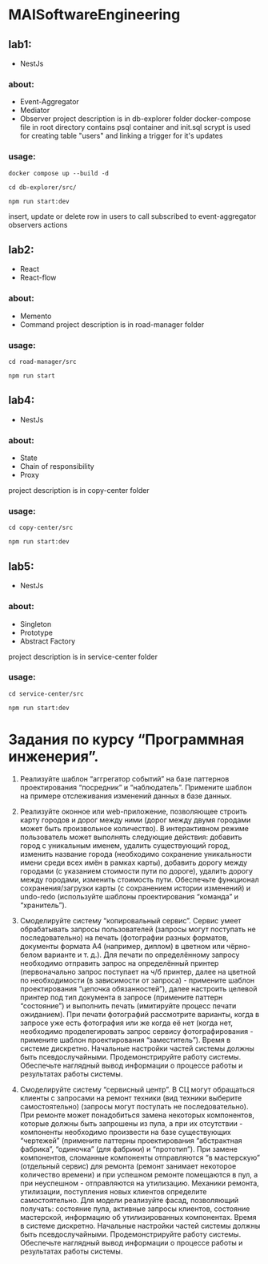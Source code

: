 # MAISoftwareEngineering

## lab1:
- NestJs
### about:
- Event-Aggregator
- Mediator
- Observer
project description is in db-explorer folder
docker-compose file in root directory contains psql container and init.sql scrypt is used for creating table "users" and linking a trigger for it's updates
### usage:
```
docker compose up --build -d
```
```
cd db-explorer/src/
```
```
npm run start:dev
```
insert, update or delete row in users to call subscribed to event-aggregator observers actions

## lab2:
- React
- React-flow
### about:
- Memento
- Command
project description is in road-manager folder
### usage:
```
cd road-manager/src 
```
```
npm run start
```
## lab4:
- NestJs
### about:
- State
- Chain of responsibility
- Proxy

project description is in copy-center folder
### usage:
```
cd copy-center/src
```
```
npm run start:dev
```
## lab5:
- NestJs
### about:
- Singleton
- Prototype
- Abstract Factory

project description is in service-center folder
### usage:
```
cd service-center/src
```
```
npm run start:dev
```
# Задания по курсу “Программная инженерия”.

1. Реализуйте шаблон “аггрегатор событий” на базе паттернов
проектирования “посредник” и “наблюдатель”. Примените шаблон на
примере отслеживания изменений данных в базе данных.
2. Реализуйте оконное или web-приложение, позволяющее строить карту
городов и дорог между ними (дорог между двумя городами может быть
произвольное количество). В интерактивном режиме пользователь может
выполнять следующие действия: добавить город с уникальным именем,
удалить существующий город, изменить название города (необходимо
сохранение уникальности имени среди всех имён в рамках карты),
добавить дорогу между городами (с указанием стоимости пути по дороге),
удалить дорогу между городами, изменить стоимость пути. Обеспечьте
функционал сохранения/загрузки карты (с сохранением истории
изменений) и undo-redo (используйте шаблоны проектирования “команда”
и “хранитель”).

4. Смоделируйте систему “копировальный сервис”. Сервис умеет
обрабатывать запросы пользователей (запросы могут поступать не
последовательно) на печать (фотографии разных форматов, документы
формата А4 (например, диплом) в цветном или чёрно-белом варианте и т.
д.). Для печати по определённому запросу необходимо отправить запрос на
определённый принтер (первоначально запрос поступает на ч/б принтер,
далее на цветной по необходимости (в зависимости от запроса) -
примените шаблон проектирования “цепочка обязанностей”), далее
настроить целевой принтер под тип документа в запросе (примените
паттерн “состояние”) и выполнить печать (имитируйте процесс печати
ожиданием). При печати фотографий рассмотрите варианты, когда в
запросе уже есть фотография или же когда её нет (когда нет, необходимо
проделегировать запрос сервису фотографирования - примените шаблон
проектирования “заместитель”). Время в системе дискретно. Начальные
настройки частей системы должны быть псевдослучайными.
Продемонстрируйте работу системы. Обеспечьте наглядный вывод
информации о процессе работы и результатах работы системы.
5. Смоделируйте систему “сервисный центр”. В СЦ могут обращаться
клиенты с запросами на ремонт техники (вид техники выберите
самостоятельно) (запросы могут поступать не последовательно). При
ремонте может понадобиться замена некоторых компонентов, которые
должны быть запрошены из пула, а при их отсутствии - компоненты
необходимо произвести на базе существующих “чертежей” (примените
паттерны проектирования “абстрактная фабрика”, “одиночка” (для
фабрики) и “прототип”). При замене компонентов, сломанные компоненты
отправляются “в мастерскую” (отдельный сервис) для ремонта (ремонт
занимает некоторое количество времени) и при успешном ремонте
помещаются в пул, а при неуспешном - отправляются на утилизацию.
Механики ремонта, утилизации, поступления новых клиентов определите
самостоятельно. Для модели реализуйте фасад, позволяющий получать:
состояние пула, активные запросы клиентов, состояние мастерской,
информацию об утилизированных компонентах. Время в системе
дискретно. Начальные настройки частей системы должны быть
псевдослучайными. Продемонстрируйте работу системы. Обеспечьте
наглядный вывод информации о процессе работы и результатах работы
системы.

